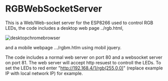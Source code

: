 # RGBWebSocketServer
This is a Web/Web-socket server for the ESP8266 used to control RGB LEDs, the code includes a desktop web page ../rgb.html,

![desktopchromebrowser](https://cloud.githubusercontent.com/assets/11177814/25767020/30aeaa42-31c4-11e7-9686-260a80b2de99.png)

and a mobile webpage .../rgbm.htlm using mobil jquery. 


The code includes a normal web server on port 80 and a websocket server on port 81. The web server will accept http resuest to controll the LEDs. To set the LEDs to red enter "http://192.168.4/1/rgb(255,0,0)" (replace example IP with local network IP) for example.

